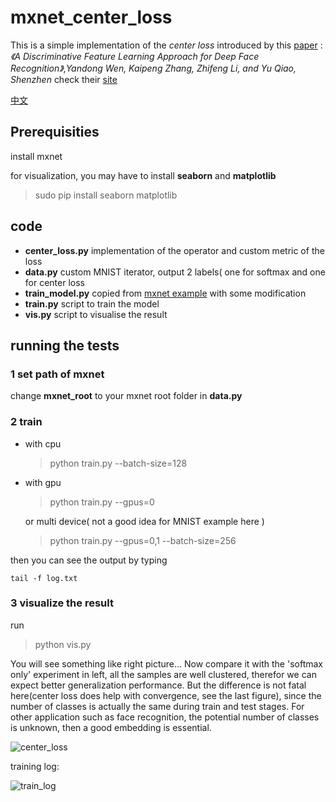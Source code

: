 # mxnet_center_loss

This is a simple implementation of the *center loss* introduced by this [paper](http://ydwen.github.io/papers/WenECCV16.pdf) : *《A Discriminative Feature Learning Approach for Deep Face Recognition》*,*Yandong Wen, Kaipeng Zhang, Zhifeng Li, and Yu Qiao, Shenzhen* check their [site](http://ydwen.github.io/) 

[中文](https://pangyupo.github.io/2016/10/16/mxnet-center-loss/)

## Prerequisities

install mxnet

for visualization, you may have to install **seaborn** and **matplotlib**

> sudo pip install seaborn matplotlib

## code 

* **center_loss.py** implementation of the operator and custom metric of the loss
* **data.py** custom MNIST iterator, output 2 labels( one for softmax and one for center loss
* **train_model.py** copied from [mxnet example](https://github.com/dmlc/mxnet/tree/master/example/image-classification) with some modification
* **train.py** script to train the model
* **vis.py** script to visualise the result

## running the tests

### 1 set path of mxnet

  change **mxnet_root** to your mxnet root folder in **data.py**

### 2 train

* with cpu

  > python train.py --batch-size=128

* with gpu

  > python train.py --gpus=0

  or multi device( not a good idea for MNIST example here )

  > python train.py --gpus=0,1 --batch-size=256
  
then you can see the output by typing

`tail -f log.txt`

### 3 visualize the result

run

> python vis.py

  You will see something like right picture... Now compare it with the 'softmax only' experiment in left, all the samples are well clustered, therefor we can expect better generalization performance. But the difference is not fatal here(center loss does help with convergence, see the last figure), since the number of classes is actually the same during train and test stages. For other application such as face recognition, the potential number of classes is unknown, then a good embedding is essential. 

![center_loss](http://7xsc78.com1.z0.glb.clouddn.com/centerloss_example.jpg)



training log:

![train_log](http://7xsc78.com1.z0.glb.clouddn.com/training_log.png)